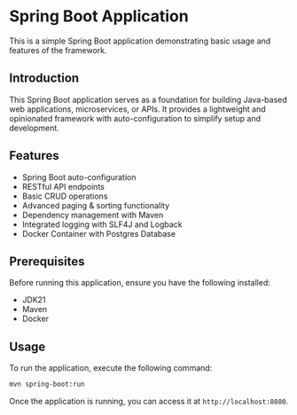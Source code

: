 # Spring Boot Application

This is a simple Spring Boot application demonstrating basic usage and features of the framework.

## Introduction

This Spring Boot application serves as a foundation for building Java-based web applications, microservices, or APIs. It provides a lightweight and opinionated framework with auto-configuration to simplify setup and development.

## Features

- Spring Boot auto-configuration
- RESTful API endpoints
- Basic CRUD operations
- Advanced paging & sorting functionality
- Dependency management with Maven
- Integrated logging with SLF4J and Logback
- Docker Container with Postgres Database

## Prerequisites

Before running this application, ensure you have the following installed:

- JDK21
- Maven
- Docker

## Usage

To run the application, execute the following command:

```bash
mvn spring-boot:run
```

Once the application is running, you can access it at `http://localhost:8080`.
